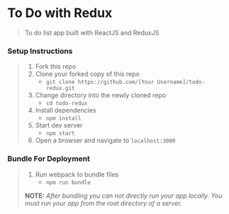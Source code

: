 # To Do with Redux

> To do list app built with ReactJS and ReduxJS

### Setup Instructions

> 1. Fork this repo
> 1. Clone your forked copy of this repo
>    - `git clone https://github.com/[Your Username]/todo-redux.git`
> 1. Change directory into the newly cloned repo
>    - `cd todo-redux`
> 1. Install dependencies 
>    - `npm install`
> 1. Start dev server
>    - `npm start`
> 1. Open a browser and navigate to `localhost:3000`

### Bundle For Deployment

> 1. Run webpack to bundle files
>    - `npm run bundle`
> 
> **NOTE:** *After bundling you can not directly run your app locally. You must run your app from the root directory of a server.*
